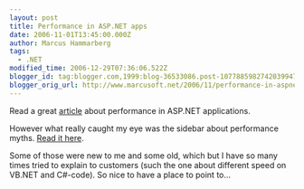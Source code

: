 ```yaml
---
layout: post
title: Performance in ASP.NET apps
date: 2006-11-01T13:45:00.000Z
author: Marcus Hammarberg
tags:
  - .NET
modified_time: 2006-12-29T07:36:06.522Z
blogger_id: tag:blogger.com,1999:blog-36533086.post-1077885982742039947
blogger_orig_url: http://www.marcusoft.net/2006/11/performance-in-aspnet-apps.html
---
```


Read a great
[article](http://msdn.microsoft.com/msdnmag/issues/05/01/ASPNETPerformance/)
about performance in ASP.NET applications.

However what really caught my eye was the sidebar about performance
myths. [Read it
here](http://msdn.microsoft.com/msdnmag/issues/05/01/ASPNETPerformance/default.aspx?loc=&side=true#a).

Some of those were new to me and some old, which but I have so many
times tried to explain to customers (such the one about different speed
on VB.NET and C#-code). So nice to have a place to point to...

